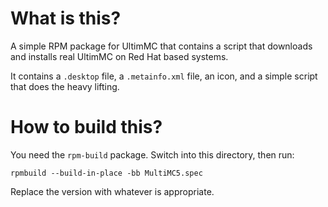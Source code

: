 # What is this?
A simple RPM package for UltimMC that contains a script that downloads and installs real UltimMC on Red Hat based systems.

It contains a `.desktop` file, a `.metainfo.xml` file, an icon, and a simple script that does the heavy lifting.

# How to build this?
You need the `rpm-build` package. Switch into this directory, then run:
```
rpmbuild --build-in-place -bb MultiMC5.spec
```

Replace the version with whatever is appropriate.
